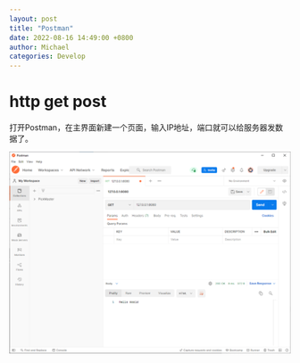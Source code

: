 ```yaml
---
layout: post
title: "Postman"
date: 2022-08-16 14:49:00 +0800
author: Michael
categories: Develop
---
```


# http get post
打开Postman，在主界面新建一个页面，输入IP地址，端口就可以给服务器发数据了。  

![日志文件夹](/assets/develop/postmanget.png)  